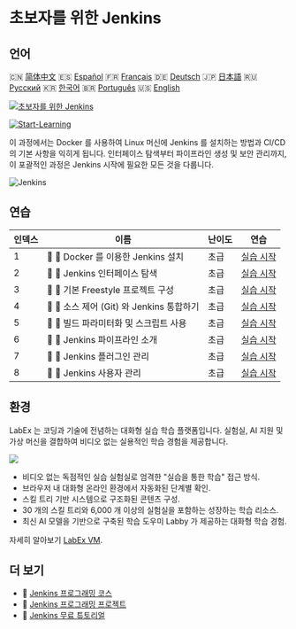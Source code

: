 # 초보자를 위한 Jenkins

## 언어

🇨🇳 [简体中文](README_zh.md) 🇪🇸 [Español](README_es.md) 🇫🇷 [Français](README_fr.md) 🇩🇪 [Deutsch](README_de.md) 🇯🇵 [日本語](README_ja.md) 🇷🇺 [Русский](README_ru.md) 🇰🇷 [한국어](README_ko.md) 🇧🇷 [Português](README_pt.md) 🇺🇸 [English](README.md) 

[![초보자를 위한 Jenkins](https://cover-creator.labex.io/jenkins-for-beginners.png?lang=ko)](https://labex.io/ko/courses/jenkins-for-beginners)

[![Start-Learning](https://img.shields.io/badge/Start-Learning-whitesmoke?style=for-the-badge)](https://labex.io/ko/courses/jenkins-for-beginners)

이 과정에서는 Docker 를 사용하여 Linux 머신에 Jenkins 를 설치하는 방법과 CI/CD의 기본 사항을 익히게 됩니다. 인터페이스 탐색부터 파이프라인 생성 및 보안 관리까지, 이 포괄적인 과정은 Jenkins 시작에 필요한 모든 것을 다룹니다.

![Jenkins](https://img.shields.io/badge/Jenkins-whitesmoke?style=for-the-badge&logo=jenkins)


## 연습

|   인덱스 | 이름                                      | 난이도   | 연습                                                                                                                             |
|----------|-------------------------------------------|----------|----------------------------------------------------------------------------------------------------------------------------------|
|        1 | 📖 🔵 Docker 를 이용한 Jenkins 설치       | 초급     | <a target='_blank' href='https://labex.io/ko/tutorials/jenkins-installing-jenkins-with-docker-391174'>실습 시작</a>              |
|        2 | 📖 🔵 Jenkins 인터페이스 탐색             | 초급     | <a target='_blank' href='https://labex.io/ko/tutorials/jenkins-exploring-the-jenkins-interface-595303'>실습 시작</a>             |
|        3 | 📖 🔵 기본 Freestyle 프로젝트 구성        | 초급     | <a target='_blank' href='https://labex.io/ko/tutorials/jenkins-configuring-basic-freestyle-projects-595302'>실습 시작</a>        |
|        4 | 📖 🔵 소스 제어 (Git) 와 Jenkins 통합하기 | 초급     | <a target='_blank' href='https://labex.io/ko/tutorials/jenkins-integrating-jenkins-with-source-control-git-595304'>실습 시작</a> |
|        5 | 📖 🔵 빌드 파라미터화 및 스크립트 사용    | 초급     | <a target='_blank' href='https://labex.io/ko/tutorials/jenkins-parameterizing-builds-and-using-scripts-595308'>실습 시작</a>     |
|        6 | 📖 🔵 Jenkins 파이프라인 소개             | 초급     | <a target='_blank' href='https://labex.io/ko/tutorials/jenkins-introduction-to-jenkins-pipelines-595305'>실습 시작</a>           |
|        7 | 📖 🔵 Jenkins 플러그인 관리               | 초급     | <a target='_blank' href='https://labex.io/ko/tutorials/jenkins-managing-plugins-in-jenkins-595307'>실습 시작</a>                 |
|        8 | 📖 🔵 Jenkins 사용자 관리                 | 초급     | <a target='_blank' href='https://labex.io/ko/tutorials/jenkins-jenkins-user-management-391302'>실습 시작</a>                     |

## 환경

LabEx 는 코딩과 기술에 전념하는 대화형 실습 학습 플랫폼입니다. 실험실, AI 지원 및 가상 머신을 결합하여 비디오 없는 실용적인 학습 경험을 제공합니다.

![](https://tutorial-screenshot.getvm.io/images/vm-1725247253.png)

- 비디오 없는 독점적인 실습 실험실로 엄격한 "실습을 통한 학습" 접근 방식.
- 브라우저 내 대화형 온라인 환경에서 자동화된 단계별 확인.
- 스킬 트리 기반 시스템으로 구조화된 콘텐츠 구성.
- 30 개의 스킬 트리와 6,000 개 이상의 실험실을 포함하는 성장하는 학습 리소스.
- 최신 AI 모델을 기반으로 구축된 학습 도우미 Labby 가 제공하는 대화형 학습 경험.

자세히 알아보기 [LabEx VM](https://support.labex.io/using-labex/virtual-machine).

## 더 보기

- 🔗 [Jenkins 프로그래밍 코스](https://github.com/labex-labs/awesome-programming-courses)
- 🔗 [Jenkins 프로그래밍 프로젝트](https://github.com/labex-labs/awesome-programming-projects)
- 🔗 [Jenkins 무료 튜토리얼](https://github.com/labex-labs/jenkins-free-tutorials)

